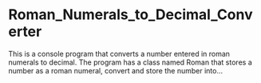 # Roman_Numerals_to_Decimal_Converter
This is a console program that converts a number entered in roman numerals to decimal. The program has a class named Roman that stores a number as a roman numeral, convert and store the number into… 
